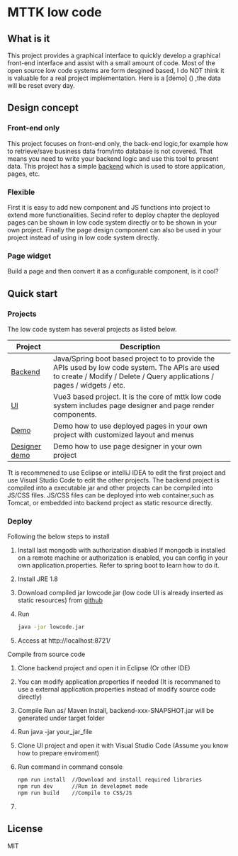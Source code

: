 # MTTK low code

## What is it

This project provides a graphical interface to quickly develop a graphical front-end interface and assist with a small amount of code. Most of the open source low code systems are form desgined based, I do NOT think it is valuable for a real project implementation.
Here is a [demo] () ,the data will be reset every day.

## Design concept

### Front-end only

This project focuses on front-end only, the back-end logic,for example how to retrieve/save business data from/into database is not covered.  That means you need to write your backend logic and use this tool to present data.
This project has a simple [backend](https://github.com/jamie-mttk/mttk_lowcode_api) which is used to store application, pages, etc.

### Flexible

First it is easy to add new component and JS functions into project to extend more functionalities.
Secind refer to deploy chapter the deployed pages can be shown in low code system directly or to be shown in your own project.
Finally the page design component can also be used in your project instead of using in low code system directly.

### Page widget

Build a page and then convert it as a configurable component, is it cool?

## Quick start

### Projects

The low code system has several projects as listed below.

|Project|Description|
|---|---|
|[Backend](https://github.com/jamie-mttk/mttk_lowcode_api)|Java/Spring boot based project to to provide the APIs used by low code system. The APIs are used to create / Modify / Delete / Query applications / pages / widgets / etc. |
|[UI](https://github.com/jamie-mttk/mttk_lowcode_ui)|Vue3 based project. It is the core of mttk low code system includes page designer and page render components.|
|[Demo]()|Demo how to use deployed pages in your own project with customized layout and menus |
|[Designer demo]()|Demo how to use page designer in your own project|

Tt is recommened to use Eclipse or intelliJ IDEA to edit the first project  and use Visual Studio Code to edit the other projects.
The backend project is compiled into a executable jar and other projects can be compiled into JS/CSS files. JS/CSS files can be deployed into web container,such as Tomcat, or embedded into backend project as static resource directly.

### Deploy

Following the below steps to install

1. Install last mongodb with authorization disabled
   If mongodb is installed on a remote machine or authorization is enabled, you can config in your own application.properties. Refer to spring boot to learn how to do it.
2. Install JRE 1.8
3. Download compiled jar lowcode.jar (low code UI is already inserted as static resources) from [github]()
4. Run 

   ~~~sh
   java -jar lowcode.jar
   ~~~

5. Access at http://localhost:8721/

Compile from source code

1. Clone backend project and open it in Eclipse (Or other IDE)
2. You can modify application.properties if needed (It is recommaned to use a external application.properties instead of modify source code directly)
3. Compile Run as/ Maven Install, backend-xxx-SNAPSHOT.jar will be generated under target folder
4. Run java -jar your_jar_file
5. Clone UI project and open it with Visual Studio Code (Assume you know how to prepare enviroment)
6. Run  command in command console

   ~~~sh
   npm run install  //Download and install required libraries
   npm run dev      //Run in developmet mode
   npm run build    //Compile to CSS/JS
   ~~~

7. 


## License

MIT
